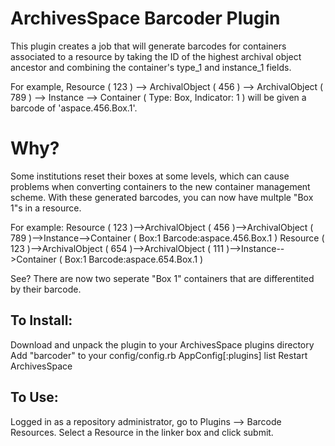 # ArchivesSpace Barcoder Plugin

This plugin creates a job that will generate barcodes for containers associated to a resource by
taking the ID of the highest archival object ancestor and combining the container's type_1 and
instance_1 fields. 

For example, Resource ( 123 ) --> ArchivalObject ( 456 ) --> ArchivalObject ( 789 ) --> Instance --> Container ( Type: Box,
Indicator: 1 ) will be given a barcode of 'aspace.456.Box.1'.

# Why? 


Some institutions reset their boxes at some levels, which can cause problems when converting containers to the new
container management scheme. With these generated barcodes, you can now have multple "Box 1"s in a resource.

For example:
Resource ( 123 )-->ArchivalObject ( 456 )-->ArchivalObject ( 789 )-->Instance-->Container ( Box:1 Barcode:aspace.456.Box.1 )
Resource ( 123 )-->ArchivalObject ( 654 )-->ArchivalObject ( 111 )-->Instance-->Container ( Box:1 Barcode:aspace.654.Box.1 )

See? There are now two seperate "Box 1" containers that are differentited by their barcode. 

## To Install:

Download and unpack the plugin to your ArchivesSpace plugins directory
Add "barcoder" to your config/config.rb AppConfig[:plugins] list
Restart ArchivesSpace

## To Use:
Logged in as a repository administrator, go to Plugins --> Barcode Resources. 
Select a Resource in the linker box and click submit.


